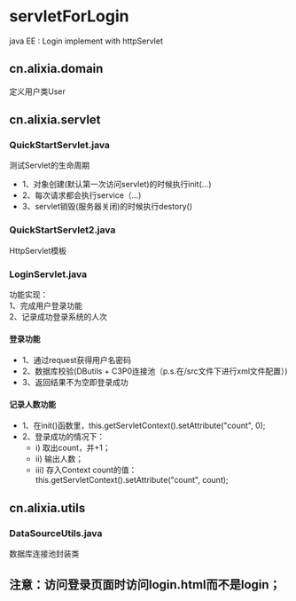 # servletForLogin
java EE : Login implement with httpServlet

## cn.alixia.domain
定义用户类User
## cn.alixia.servlet
### QuickStartServlet.java
测试Servlet的生命周期<br />
* 1、对象创建(默认第一次访问servlet)的时候执行init(...)
* 2、每次请求都会执行service（...)
* 3、servlet销毁(服务器关闭)的时候执行destory()
### QuickStartServlet2.java
HttpServlet模板
### LoginServlet.java
功能实现：<br />
1、完成用户登录功能<br />
2、记录成功登录系统的人次
#### 登录功能
* 1、通过request获得用户名密码
* 2、数据库校验(DButils + C3P0连接池（p.s.在/src文件下进行xml文件配置）)
* 3、返回结果不为空即登录成功
#### 记录人数功能
* 1、在init()函数里，this.getServletContext().setAttribute("count", 0);
* 2、登录成功的情况下：
  *   i) 取出count，并+1；
  *  ii) 输出人数；
  * iii) 存入Context count的值：this.getServletContext().setAttribute("count", count);
## cn.alixia.utils
### DataSourceUtils.java 
数据库连接池封装类

## 注意：访问登录页面时访问login.html而不是login；
